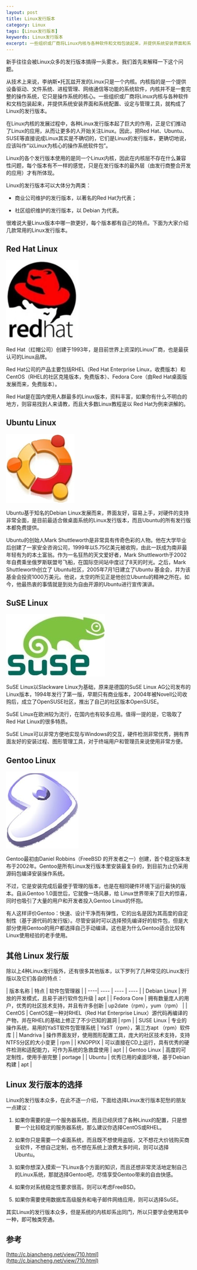 ```yaml
---
layout: post
title: Linux发行版本
category: Linux
tags: [Linux发行版本]
keywords: Linux发行版本
excerpt: 一些组织或厂商将Linux内核与各种软件和文档包装起来，并提供系统安装界面和系统配置、设定与管理工具，就构成了Linux的发行版本。
---
```


新手往往会被Linux众多的发行版本搞得一头雾水，我们首先来解释一下这个问题。

从技术上来说，李纳斯•托瓦兹开发的Linux只是一个内核。内核指的是一个提供设备驱动、文件系统、进程管理、网络通信等功能的系统软件，内核并不是一套完整的操作系统，它只是操作系统的核心。一些组织或厂商将Linux内核与各种软件和文档包装起来，并提供系统安装界面和系统配置、设定与管理工具，就构成了Linux的发行版本。

在Linux内核的发展过程中，各种Linux发行版本起了巨大的作用，正是它们推动了Linux的应用，从而让更多的人开始关注Linux。因此，把Red Hat、Ubuntu、SUSE等直接说成Linux其实是不确切的，它们是Linux的发行版本，更确切地说，应该叫作“以Linux为核心的操作系统软件包”。

Linux的各个发行版本使用的是同一个Linux内核，因此在内核层不存在什么兼容性问题，每个版本有不一样的感觉，只是在发行版本的最外层（由发行商整合开发的应用）才有所体现。

Linux的发行版本可以大体分为两类：

* 商业公司维护的发行版本，以著名的Red Hat为代表；

* 社区组织维护的发行版本，以 Debian 为代表。

很难说大量Linux版本中哪一款更好，每个版本都有自己的特点。下面为大家介绍几款常用的Linux发行版本。

## Red Hat Linux

![](/assets/images/2020/redhat.jpg)

Red Hat（红帽公司）创建于1993年，是目前世界上资深的Linux厂商，也是最获认可的Linux品牌。

Red Hat公司的产品主要包括RHEL（Red Hat Enterprise Linux，收费版本）和CentOS（RHEL的社区克隆版本，免费版本）、Fedora Core（由Red Hat桌面版发展而来，免费版本）。

Red Hat是在国内使用人群最多的Linux版本，资料丰富，如果你有什么不明白的地方，则容易找到人来请教，而且大多数Linux教程是以 Red Hat为例来讲解的。

## Ubuntu Linux

![](/assets/images/2020/ubuntu.jpg)

Ubuntu基于知名的Debian Linux发展而来，界面友好，容易上手，对硬件的支持非常全面，是目前最适合做桌面系统的Linux发行版本，而且Ubuntu的所有发行版本都免费提供。

Ubuntu的创始人Mark Shuttleworth是非常具有传奇色彩的人物。他在大学毕业后创建了一家安全咨询公司，1999年以5.75亿美元被收购，由此一跃成为南非最年轻有为的本土富翁。作为一名狂热的天文爱好者，Mark Shuttleworth于2002年自费乘坐俄罗斯联盟号飞船，在国际空间站中度过了8天的时光。之后，Mark Shuttleworth创立了 Ubuntu社区，2005年7月1日建立了Ubuntu 基金会，并为该基金会投资1000万美元。他说，太空的所见正是他创立Ubuntu的精神之所在。如今，他最热衷的事情就是到处为自由开源的Ubuntu进行宣传演讲。

## SuSE Linux

![](/assets/images/2020/suse.jpg)

SuSE Linux以Slackware Linux为基础，原来是德国的SuSE Linux AG公司发布的Linux版本，1994年发行了第一版，早期只有商业版本，2004年被Novell公司收购后，成立了OpenSUSE社区，推出了自己的社区版本OpenSUSE。

SuSE Linux在欧洲较为流行，在国内也有较多应用。值得一提的是，它吸取了Red Hat Linux的很多特质。

SuSE Linux可以非常方便地实现与Windows的交互，硬件检测非常优秀，拥有界面友好的安装过程、图形管理工具，对于终端用户和管理员来说使用非常方便。

## Gentoo Linux

![](/assets/images/2020/gentoo.jpg)

Gentoo最初由Daniel Robbins（FreeBSD 的开发者之一）创建，首个稳定版本发布于2002年。Gentoo是所有Linux发行版本里安装最复杂的，到目前为止仍采用源码包编译安装操作系统。

不过，它是安装完成后最便于管理的版本，也是在相同硬件环境下运行最快的版本。自从Gentoo 1.0面世后，它就像一场风暴，给 Linux世界带来了巨大的惊喜，同时也吸引了大量的用户和开发者投入Gentoo Linux的怀抱。

有人这样评价Gentoo：快速、设计干净而有弹性，它的出名是因为其高度的自定制性（基于源代码的发行版）。尽管安装时可以选择预先编译好的软件包，但是大部分使用Gentoo的用户都选择自己手动编译。这也是为什么Gentoo适合比较有Linux使用经验的老手使用。

## 其他 Linux 发行版

除以上4种Linux发行版外，还有很多其他版本，以下罗列了几种常见的Linux发行版以及它们各自的特点：

| 版本名称 | 特点 | 软件包管理器 |
| ----| ---- | ---- | ---- |
| Debian Linux | 开放的开发模式，且易于进行软件包升级 | apt |
| Fedora Core | 拥有数量庞人的用户，优秀的社区技术支持，并且有许多创新 | up2date（rpm），yum（rpm） |
| CentOS | CentOS是一种对RHEL（Red Hat Enterprise Linux）源代码再编译的产物，并在RHEL的基础上修正了不少已知的漏洞 | rpm |
| SUSE Linux | 专业的操作系统，易用的YaST软件包管理系统 | YaST（rpm），第三方apt （rpm）软件库 |
| Mandriva | 操作界面友好，使用图形配置工具，庞大的社区技术支持，支持NTFS分区的大小变更 | rpm |
| KNOPPIX | 可以直接在CD上运行，具有优秀的硬件检测和适配能力，可作为系统的急救盘使用 | apt |
| Gentoo Linux | 高度的可定制性，使用手册完整 | portage |
| Ubuntu | 优秀已用的桌面环境，基于Debian构建 | apt |

## Linux 发行版本的选择

Linux的发行版本众多，在此不逐一介绍，下面给选择Linux发行版本犯愁的朋友一点建议：

1. 如果你需要的是一个服务器系统，而且已经厌烦了各种Linux的配置，只是想要一个比较稳定的服务器系统，那么建议你选择CentOS或RHEL。

2. 如果你只是需要一个桌面系统，而且既不想使用盗版，又不想花大价钱购买商业软件，不想自己定制，也不想在系统上浪费太多时间，则可以选择Ubuntu。

3. 如果你想深入摸索一下Linux各个方面的知识，而且还想非常灵活地定制自己的Linux系统，那就选择Gentoo吧，尽情享受Gentoo带来的自由快感。

4. 如果你对系统稳定性要求很高，则可以考虑FreeBSD。

5. 如果你需要使用数据库高级服务和电子邮件网络应用，则可以选择SuSE。

其实Linux的发行版本众多，但是系统的内核却系出同门，所以只要学会使用其中一种，即可触类旁通。

## 参考

[http://c.biancheng.net/view/710.html](http://c.biancheng.net/view/710.html)
